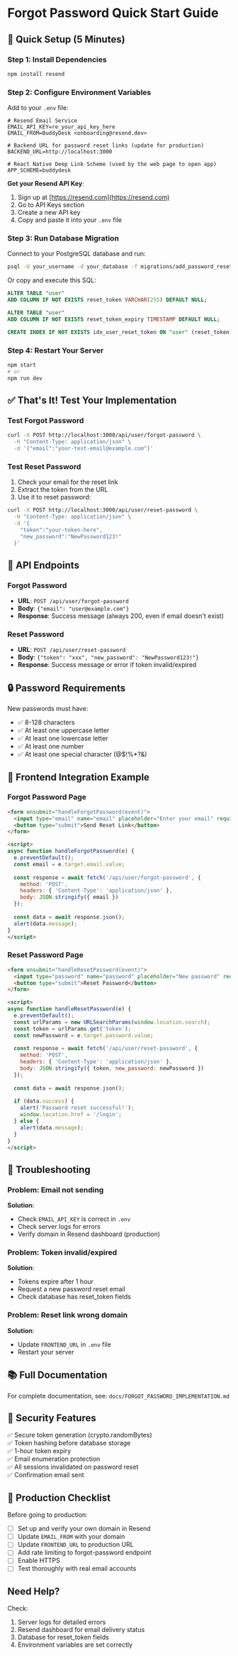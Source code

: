 # Forgot Password Quick Start Guide

## 🚀 Quick Setup (5 Minutes)

### Step 1: Install Dependencies
```bash
npm install resend
```

### Step 2: Configure Environment Variables

Add to your `.env` file:
```env
# Resend Email Service
EMAIL_API_KEY=re_your_api_key_here
EMAIL_FROM=BuddyDesk <onboarding@resend.dev>

# Backend URL for password reset links (update for production)
BACKEND_URL=http://localhost:3000

# React Native Deep Link Scheme (used by the web page to open app)
APP_SCHEME=buddydesk
```

**Get your Resend API Key**:
1. Sign up at [https://resend.com](https://resend.com)
2. Go to API Keys section
3. Create a new API key
4. Copy and paste it into your `.env` file

### Step 3: Run Database Migration

Connect to your PostgreSQL database and run:
```bash
psql -U your_username -d your_database -f migrations/add_password_reset_fields.sql
```

Or copy and execute this SQL:
```sql
ALTER TABLE "user" 
ADD COLUMN IF NOT EXISTS reset_token VARCHAR(255) DEFAULT NULL;

ALTER TABLE "user" 
ADD COLUMN IF NOT EXISTS reset_token_expiry TIMESTAMP DEFAULT NULL;

CREATE INDEX IF NOT EXISTS idx_user_reset_token ON "user" (reset_token);
```

### Step 4: Restart Your Server
```bash
npm start
# or
npm run dev
```

## ✅ That's It! Test Your Implementation

### Test Forgot Password
```bash
curl -X POST http://localhost:3000/api/user/forgot-password \
  -H "Content-Type: application/json" \
  -d '{"email":"your-test-email@example.com"}'
```

### Test Reset Password
1. Check your email for the reset link
2. Extract the token from the URL
3. Use it to reset password:

```bash
curl -X POST http://localhost:3000/api/user/reset-password \
  -H "Content-Type: application/json" \
  -d '{
    "token":"your-token-here",
    "new_password":"NewPassword123!"
  }'
```

## 📱 API Endpoints

### Forgot Password
- **URL**: `POST /api/user/forgot-password`
- **Body**: `{"email": "user@example.com"}`
- **Response**: Success message (always 200, even if email doesn't exist)

### Reset Password
- **URL**: `POST /api/user/reset-password`
- **Body**: `{"token": "xxx", "new_password": "NewPassword123!"}`
- **Response**: Success message or error if token invalid/expired

## 🔒 Password Requirements

New passwords must have:
- ✅ 8-128 characters
- ✅ At least one uppercase letter
- ✅ At least one lowercase letter
- ✅ At least one number
- ✅ At least one special character (@$!%*?&)

## 🎨 Frontend Integration Example

### Forgot Password Page
```html
<form onsubmit="handleForgotPassword(event)">
  <input type="email" name="email" placeholder="Enter your email" required />
  <button type="submit">Send Reset Link</button>
</form>

<script>
async function handleForgotPassword(e) {
  e.preventDefault();
  const email = e.target.email.value;
  
  const response = await fetch('/api/user/forgot-password', {
    method: 'POST',
    headers: { 'Content-Type': 'application/json' },
    body: JSON.stringify({ email })
  });
  
  const data = await response.json();
  alert(data.message);
}
</script>
```

### Reset Password Page
```html
<form onsubmit="handleResetPassword(event)">
  <input type="password" name="password" placeholder="New password" required />
  <button type="submit">Reset Password</button>
</form>

<script>
async function handleResetPassword(e) {
  e.preventDefault();
  const urlParams = new URLSearchParams(window.location.search);
  const token = urlParams.get('token');
  const newPassword = e.target.password.value;
  
  const response = await fetch('/api/user/reset-password', {
    method: 'POST',
    headers: { 'Content-Type': 'application/json' },
    body: JSON.stringify({ token, new_password: newPassword })
  });
  
  const data = await response.json();
  
  if (data.success) {
    alert('Password reset successful!');
    window.location.href = '/login';
  } else {
    alert(data.message);
  }
}
</script>
```

## 🐛 Troubleshooting

### Problem: Email not sending
**Solution**: 
- Check `EMAIL_API_KEY` is correct in `.env`
- Check server logs for errors
- Verify domain in Resend dashboard (production)

### Problem: Token invalid/expired
**Solution**:
- Tokens expire after 1 hour
- Request a new password reset email
- Check database has reset_token fields

### Problem: Reset link wrong domain
**Solution**:
- Update `FRONTEND_URL` in `.env` file
- Restart your server

## 📚 Full Documentation

For complete documentation, see: `docs/FORGOT_PASSWORD_IMPLEMENTATION.md`

## 🔐 Security Features

✅ Secure token generation (crypto.randomBytes)  
✅ Token hashing before database storage  
✅ 1-hour token expiry  
✅ Email enumeration protection  
✅ All sessions invalidated on password reset  
✅ Confirmation email sent  

## 🎯 Production Checklist

Before going to production:
- [ ] Set up and verify your own domain in Resend
- [ ] Update `EMAIL_FROM` with your domain
- [ ] Update `FRONTEND_URL` to production URL
- [ ] Add rate limiting to forgot-password endpoint
- [ ] Enable HTTPS
- [ ] Test thoroughly with real email accounts

## Need Help?

Check:
1. Server logs for detailed errors
2. Resend dashboard for email delivery status
3. Database for reset_token fields
4. Environment variables are set correctly

